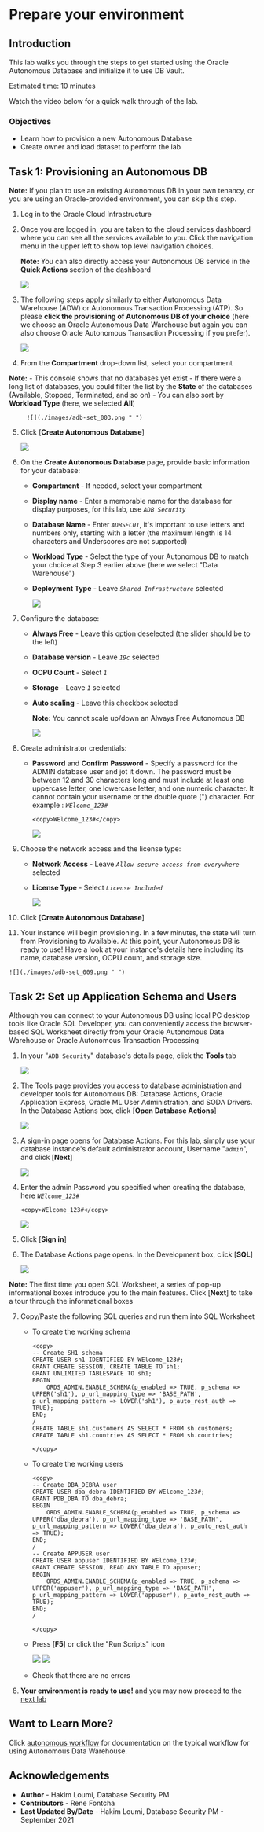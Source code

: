 # Prepare your environment

## Introduction

This lab walks you through the steps to get started using the Oracle Autonomous Database and initialize it to use DB Vault.

Estimated time: 10 minutes

Watch the video below for a quick walk through of the lab.

[](youtube:RmiewRNMceQ)

### Objectives

-   Learn how to provision a new Autonomous Database
-   Create owner and load dataset to perform the lab

## Task 1: Provisioning an Autonomous DB

  **Note:** If you plan to use an existing Autonomous DB in your own tenancy, or you are using an Oracle-provided environment, you can skip this step.

1. Log in to the Oracle Cloud Infrastructure

2. Once you are logged in, you are taken to the cloud services dashboard where you can see all the services available to you. Click the navigation menu in the upper left to show top level navigation choices.

      **Note:** You can also directly access your Autonomous DB service in the **Quick Actions** section of the dashboard

    ![](./images/adb-set_001.png " ")

3. The following steps apply similarly to either Autonomous Data Warehouse (ADW) or Autonomous Transaction Processing (ATP). So please **click the provisioning of Autonomous DB of your choice** (here we choose an Oracle Autonomous Data Warehouse but again you can also choose Oracle Autonomous Transaction Processing if you prefer).

    ![](./images/adb-set_002.png " ")

4. From the **Compartment** drop-down list, select your compartment

  **Note:**
     - This console shows that no databases yet exist
     - If there were a long list of databases, you could filter the list by the **State** of the databases (Available, Stopped, Terminated, and so on)
     - You can also sort by **Workload Type** (here, we selected **All**)

         ![](./images/adb-set_003.png " ")


5. Click [**Create Autonomous Database**]

    ![](./images/adb-set_004.png " ")

6. On the **Create Autonomous Database** page, provide basic information for your database:
    - **Compartment** - If needed, select your compartment
    - **Display name** - Enter a memorable name for the database for display purposes, for this lab, use *`ADB Security`*
    - **Database Name** - Enter *`ADBSEC01`*, it's important to use letters and numbers only, starting with a letter (the maximum length is 14 characters and Underscores are not supported)
    - **Workload Type** - Select the type of your Autonomous DB to match your choice at Step 3 earlier above (here we select "Data Warehouse")
    - **Deployment Type** - Leave *`Shared Infrastructure`* selected

         ![](./images/adb-set_005.png " ")

7. Configure the database:

    - **Always Free** - Leave this option deselected (the slider should be to the left)
    - **Database version** - Leave *`19c`* selected
    - **OCPU Count** - Select *`1`*
    - **Storage** - Leave *`1`* selected
    - **Auto scaling** - Leave this checkbox selected

      **Note:** You cannot scale up/down an Always Free Autonomous DB

         ![](./images/adb-set_006.png " ")

8. Create administrator credentials:

    - **Password** and **Confirm Password** - Specify a password for the ADMIN database user and jot it down. The password must be between 12 and 30 characters long and must include at least one uppercase letter, one lowercase letter, and one numeric character. It cannot contain your username or the double quote (") character. For example : *`WElcome_123#`*

      ````
      <copy>WElcome_123#</copy>
      ````

      ![](./images/adb-set_007.png " ")

9. Choose the network access and the license type:

    - **Network Access** - Leave *`Allow secure access from everywhere`* selected
    - **License Type** - Select *`License Included`*

         ![](./images/adb-set_008.png " ")

10. Click [**Create Autonomous Database**]

11.  Your instance will begin provisioning. In a few minutes, the state will turn from Provisioning to Available. At this point, your Autonomous DB is ready to use! Have a look at your instance's details here including its name, database version, OCPU count, and storage size.

    ![](./images/adb-set_009.png " ")


## Task 2: Set up Application Schema and Users

Although you can connect to your Autonomous DB using local PC desktop tools like Oracle SQL Developer, you can conveniently access the browser-based SQL Worksheet directly from your Oracle Autonomous Data Warehouse or Oracle Autonomous Transaction Processing

1. In your "`ADB Security`" database's details page, click the **Tools** tab

    ![](./images/adb-set_010.png " ")

2. The Tools page provides you access to database administration and developer tools for Autonomous DB: Database Actions, Oracle Application Express, Oracle ML User Administration, and SODA Drivers. In the Database Actions box, click [**Open Database Actions**]

    ![](./images/adb-set_011.png " ")

3. A sign-in page opens for Database Actions. For this lab, simply use your database instance's default administrator account, Username "*`admin`*", and click [**Next**]

    ![](./images/adb-set_012.png " ")

4. Enter the admin Password you specified when creating the database, here *`WElcome_123#`*

      ````
      <copy>WElcome_123#</copy>
      ````

    ![](./images/adb-set_013.png " ")

5. Click [**Sign in**]
 
6. The Database Actions page opens. In the Development box, click [**SQL**]

    ![](./images/adb-set_014.png " ")

  **Note:** The first time you open SQL Worksheet, a series of pop-up informational boxes introduce you to the main features. Click [**Next**] to take a tour through the informational boxes

7. Copy/Paste the following SQL queries and run them into SQL Worksheet

    - To create the working schema

      ````
      <copy>
      -- Create SH1 schema
      CREATE USER sh1 IDENTIFIED BY WElcome_123#;
      GRANT CREATE SESSION, CREATE TABLE TO sh1;
      GRANT UNLIMITED TABLESPACE TO sh1;
      BEGIN
          ORDS_ADMIN.ENABLE_SCHEMA(p_enabled => TRUE, p_schema => UPPER('sh1'), p_url_mapping_type => 'BASE_PATH', p_url_mapping_pattern => LOWER('sh1'), p_auto_rest_auth => TRUE);
      END;
      /
      CREATE TABLE sh1.customers AS SELECT * FROM sh.customers;
      CREATE TABLE sh1.countries AS SELECT * FROM sh.countries;

      </copy>
      ````

    - To create the working users

      ````
      <copy>
      -- Create DBA_DEBRA user
      CREATE USER dba_debra IDENTIFIED BY WElcome_123#;
      GRANT PDB_DBA TO dba_debra;
      BEGIN
          ORDS_ADMIN.ENABLE_SCHEMA(p_enabled => TRUE, p_schema => UPPER('dba_debra'), p_url_mapping_type => 'BASE_PATH', p_url_mapping_pattern => LOWER('dba_debra'), p_auto_rest_auth => TRUE);
      END;
      /
      -- Create APPUSER user
      CREATE USER appuser IDENTIFIED BY WElcome_123#;
      GRANT CREATE SESSION, READ ANY TABLE TO appuser;
      BEGIN
          ORDS_ADMIN.ENABLE_SCHEMA(p_enabled => TRUE, p_schema => UPPER('appuser'), p_url_mapping_type => 'BASE_PATH', p_url_mapping_pattern => LOWER('appuser'), p_auto_rest_auth => TRUE);
      END;
      /

      </copy>
      ````

    - Press [**F5**] or click the "Run Scripts" icon

         ![](./images/adb-set_015.png " ")
         ![](./images/adb-set_016.png " ")

    - Check that there are no errors

8. **Your environment is ready to use!** and you may now [proceed to the next lab](#next)

## Want to Learn More?

Click [autonomous workflow](https://docs.oracle.com/en/cloud/paas/autonomous-data-warehouse-cloud/user/autonomous-workflow.html#GUID-5780368D-6D40-475C-8DEB-DBA14BA675C3) for documentation on the typical workflow for using Autonomous Data Warehouse.

## Acknowledgements
- **Author** - Hakim Loumi, Database Security PM
- **Contributors** - Rene Fontcha
- **Last Updated By/Date** - Hakim Loumi, Database Security PM - September 2021
